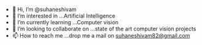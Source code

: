 - 👋 Hi, I’m @suhaneshivam
- 👀 I’m interested in ...Artificial Intelligence
- 🌱 I’m currently learning ...Computer vision
- 💞️ I’m looking to collaborate on ...state of the art computer vision projects
- 📫 How to reach me ...drop me a mail on suhaneshivam82@gmail.com

<!---
suhaneshivam/suhaneshivam is a ✨ special ✨ repository because its `README.md` (this file) appears on your GitHub profile.
You can click the Preview link to take a look at your changes.
--->
